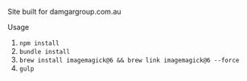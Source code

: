 Site built for damgargroup.com.au

Usage

1. `npm install`
1. `bundle install`
1. `brew install imagemagick@6 && brew link imagemagick@6 --force`
1. `gulp`
